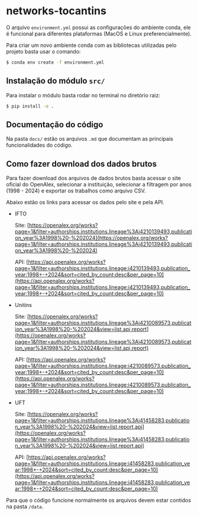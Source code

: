 # networks-tocantins


O arquivo `environment.yml` possui as configurações do ambiente conda, ele é funcional para diferentes plataformas (MacOS e Linux preferencialmente).

Para criar um novo ambiente conda com as bibliotecas utilizadas pelo projeto basta usar o comando:

```bash
$ conda env create -f environment.yml
```

## Instalação do módulo `src/`

Para instalar o módulo basta rodar no terminal no diretório raiz:

```bash
$ pip install -e .
```

## Documentação do código

Na pasta `docs/` estão os arquivos `.md` que documentam as principais funcionalidades do código.


## Como fazer download dos dados brutos

Para fazer download dos arquivos de dados brutos basta acessar o site oficial do OpenAlex, selecionar a instituição, selecionar a filtragem por anos (1998 - 2024) e exportar os trabalhos como arquivo CSV.

Abaixo estão os links para acessar os dados pelo site e pela API.

- IFTO

  Site: [https://openalex.org/works?page=1&filter=authorships.institutions.lineage%3Ai4210139493,publication_year%3A1998%20-%202024](https://openalex.org/works?page=1&filter=authorships.institutions.lineage%3Ai4210139493,publication_year%3A1998%20-%202024)

  API: [https://api.openalex.org/works?page=1&filter=authorships.institutions.lineage:i4210139493,publication_year:1998+-+2024&sort=cited_by_count:desc&per_page=10](https://api.openalex.org/works?page=1&filter=authorships.institutions.lineage:i4210139493,publication_year:1998+-+2024&sort=cited_by_count:desc&per_page=10)

- Unitins

  Site: [https://openalex.org/works?page=1&filter=authorships.institutions.lineage%3Ai4210089573,publication_year%3A1998%20-%202024&view=list,api,report](https://openalex.org/works?page=1&filter=authorships.institutions.lineage%3Ai4210089573,publication_year%3A1998%20-%202024&view=list,api,report)

  API: [https://api.openalex.org/works?page=1&filter=authorships.institutions.lineage:i4210089573,publication_year:1998+-+2024&sort=cited_by_count:desc&per_page=10](https://api.openalex.org/works?page=1&filter=authorships.institutions.lineage:i4210089573,publication_year:1998+-+2024&sort=cited_by_count:desc&per_page=10)
    
- UFT

  Site: [https://openalex.org/works?page=1&filter=authorships.institutions.lineage%3Ai41458283,publication_year%3A1998%20-%202024&view=list,report,api](https://openalex.org/works?page=1&filter=authorships.institutions.lineage%3Ai41458283,publication_year%3A1998%20-%202024&view=list,report,api)

  API: [https://api.openalex.org/works?page=1&filter=authorships.institutions.lineage:i41458283,publication_year:1998+-+2024&sort=cited_by_count:desc&per_page=10](https://api.openalex.org/works?page=1&filter=authorships.institutions.lineage:i41458283,publication_year:1998+-+2024&sort=cited_by_count:desc&per_page=10)


Para que o código funcione normalmente os arquivos devem estar contidos na pasta `/data`.
